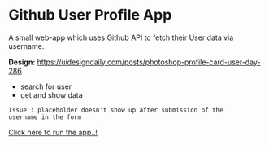 # Github User Profile App

A small web-app which uses Github API to fetch their User data via username.

**Design:** https://uidesigndaily.com/posts/photoshop-profile-card-user-day-286

- search for user
- get and show data

<code>Issue : placeholder doesn't show up after submission of the username in the form</code>

<a href="https://raw.githack.com/edwardmasih/github-user-profiles/master/index.html" target="_blank">Click here to run the app..!</a></br>
<!--
[comment]: # ([Click here to run the app..!](https://raw.githack.com/edwardmasih/github-user-profiles/master/index.html){:target="_blank"})
-->
